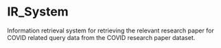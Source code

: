 # IR_System
Information retrieval system for retrieving the relevant research paper for COVID related query data from the COVID research paper dataset.
